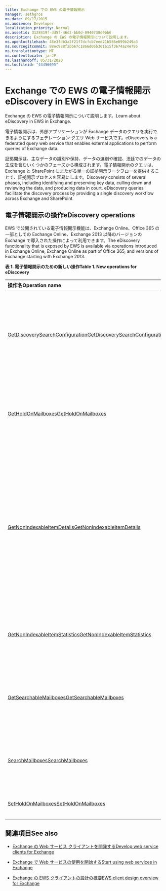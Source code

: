 ```yaml
---
title: Exchange での EWS の電子情報開示
manager: sethgros
ms.date: 09/17/2015
ms.audience: Developer
localization_priority: Normal
ms.assetid: 3128419f-dd5f-46d2-bb0d-0940738d0bb6
description: Exchange の EWS の電子情報開示について説明します。
ms.openlocfilehash: 48e3fdb3a2f21f7dcfcb7eed21b586e099b249a3
ms.sourcegitcommit: 88ec988f2bb67c1866d06b361615f3674a24e795
ms.translationtype: MT
ms.contentlocale: ja-JP
ms.lasthandoff: 05/31/2020
ms.locfileid: "44456095"
---
```

# <a name="ediscovery-in-ews-in-exchange"></a><span data-ttu-id="9d2f9-103">Exchange での EWS の電子情報開示</span><span class="sxs-lookup"><span data-stu-id="9d2f9-103">eDiscovery in EWS in Exchange</span></span>

<span data-ttu-id="9d2f9-104">Exchange の EWS の電子情報開示について説明します。</span><span class="sxs-lookup"><span data-stu-id="9d2f9-104">Learn about eDiscovery in EWS in Exchange.</span></span>
  
<span data-ttu-id="9d2f9-105">電子情報開示は、外部アプリケーションが Exchange データのクエリを実行できるようにするフェデレーション クエリ Web サービスです。</span><span class="sxs-lookup"><span data-stu-id="9d2f9-105">eDiscovery is a federated query web service that enables external applications to perform queries of Exchange data.</span></span>
  
<span data-ttu-id="9d2f9-p101">証拠開示は、主なデータの識別や保持、データの選別や確認、法廷でのデータの生成を含むいくつかのフェーズから構成されます。電子情報開示のクエリは、Exchange と SharePoint にまたがる単一の証拠開示ワークフローを提供することで、証拠開示プロセスを容易にします。</span><span class="sxs-lookup"><span data-stu-id="9d2f9-p101">Discovery consists of several phases, including identifying and preserving key data, culling down and reviewing the data, and producing data in court. eDiscovery queries facilitate the discovery process by providing a single discovery workflow across Exchange and SharePoint.</span></span>
  
## <a name="ediscovery-operations"></a><span data-ttu-id="9d2f9-108">電子情報開示の操作</span><span class="sxs-lookup"><span data-stu-id="9d2f9-108">eDiscovery operations</span></span>

<span data-ttu-id="9d2f9-109">EWS で公開されている電子情報開示機能は、Exchange Online、Office 365 の一部としての Exchange Online、Exchange 2013 以降のバージョンの Exchange で導入された操作によって利用できます。</span><span class="sxs-lookup"><span data-stu-id="9d2f9-109">The eDiscovery functionality that is exposed by EWS is available via operations introduced in Exchange Online, Exchange Online as part of Office 365, and versions of Exchange starting with Exchange 2013.</span></span> 
  
<span data-ttu-id="9d2f9-110">**表 1. 電子情報開示のための新しい操作**</span><span class="sxs-lookup"><span data-stu-id="9d2f9-110">**Table 1. New operations for eDiscovery**</span></span>

|<span data-ttu-id="9d2f9-111">**操作名**</span><span class="sxs-lookup"><span data-stu-id="9d2f9-111">**Operation name**</span></span>|<span data-ttu-id="9d2f9-112">**説明**</span><span class="sxs-lookup"><span data-stu-id="9d2f9-112">**Description**</span></span>|
|:-----|:-----|
|[<span data-ttu-id="9d2f9-113">GetDiscoverySearchConfiguration</span><span class="sxs-lookup"><span data-stu-id="9d2f9-113">GetDiscoverySearchConfiguration</span></span>](https://msdn.microsoft.com/library/8a54a6dc-110c-4972-a8bc-5ddb43c4b857%28Office.15%29.aspx) <br/> |<span data-ttu-id="9d2f9-114">インプレース ホールド、保存された探索検索、探索検索が有効になっているメールボックスの構成情報を取得します。</span><span class="sxs-lookup"><span data-stu-id="9d2f9-114">Gets configuration information for in-place holds, saved discovery searches, and the mailboxes that are enabled for discovery search.</span></span>  <br/> |
|[<span data-ttu-id="9d2f9-115">GetHoldOnMailboxes</span><span class="sxs-lookup"><span data-stu-id="9d2f9-115">GetHoldOnMailboxes</span></span>](https://msdn.microsoft.com/library/9157f329-80b4-4cd0-a158-378064966ae6%28Office.15%29.aspx) <br/> |<span data-ttu-id="9d2f9-116">クエリ ベースの保持 ([SetHoldOnMailboxes 操作](https://msdn.microsoft.com/library/9015a0d8-3495-461b-aa79-797d23169585%28Office.15%29.aspx)を使用して設定される) の状態を取得します。</span><span class="sxs-lookup"><span data-stu-id="9d2f9-116">Gets the status of a query-based hold, which is set by using the [SetHoldOnMailboxes operation](https://msdn.microsoft.com/library/9015a0d8-3495-461b-aa79-797d23169585%28Office.15%29.aspx).</span></span>  <br/> |
|[<span data-ttu-id="9d2f9-117">GetNonIndexableItemDetails</span><span class="sxs-lookup"><span data-stu-id="9d2f9-117">GetNonIndexableItemDetails</span></span>](https://msdn.microsoft.com/library/9279c3ad-f7c8-4bbc-b0a7-2c78416cb39a%28Office.15%29.aspx) <br/> |<span data-ttu-id="9d2f9-p102">インデックスを作成できないアイテムの詳細を取得します。これには、アイテム識別子、エラー コード、エラーの説明、アイテムのインデックス作成をしようとしたタイミング、ファイルに関する追加情報が含まれますが、これに限定されません。</span><span class="sxs-lookup"><span data-stu-id="9d2f9-p102">Retrieves details about items that cannot be indexed. This includes, but is not limited to, the item identifier, an error code, an error description, when an attempt was made to index the item, and additional information about the file.</span></span>  <br/> |
|[<span data-ttu-id="9d2f9-120">GetNonIndexableItemStatistics</span><span class="sxs-lookup"><span data-stu-id="9d2f9-120">GetNonIndexableItemStatistics</span></span>](https://msdn.microsoft.com/library/ed077877-9d98-4434-b8b6-a4a905e7f7a6%28Office.15%29.aspx) <br/> |<span data-ttu-id="9d2f9-121">メールボックス内にある、インデックスを作成できないアイテムの数を取得します。</span><span class="sxs-lookup"><span data-stu-id="9d2f9-121">Retrieves the count of items that cannot be indexed in a mailbox.</span></span>  <br/> |
|[<span data-ttu-id="9d2f9-122">GetSearchableMailboxes</span><span class="sxs-lookup"><span data-stu-id="9d2f9-122">GetSearchableMailboxes</span></span>](https://msdn.microsoft.com/library/47f8ff57-4835-4d2d-9136-44afb31a4cbe%28Office.15%29.aspx) <br/> |<span data-ttu-id="9d2f9-123">クライアントが検索または電子情報開示を実行するアクセス許可を持つメールボックスの一覧を取得します。</span><span class="sxs-lookup"><span data-stu-id="9d2f9-123">Gets a list of mailboxes that the client has permission to search or perform eDiscovery on.</span></span>  <br/> |
|[<span data-ttu-id="9d2f9-124">SearchMailboxes</span><span class="sxs-lookup"><span data-stu-id="9d2f9-124">SearchMailboxes</span></span>](https://msdn.microsoft.com/library/8a67c1d8-d021-4e68-aa62-35f7d9c2edc7%28Office.15%29.aspx) <br/> |<span data-ttu-id="9d2f9-125">特定のメールボックス内にある、クエリ キーワードに一致するアイテムを検索します。</span><span class="sxs-lookup"><span data-stu-id="9d2f9-125">Searches for items in specific mailboxes that match query keywords.</span></span>  <br/> |
|[<span data-ttu-id="9d2f9-126">SetHoldOnMailboxes</span><span class="sxs-lookup"><span data-stu-id="9d2f9-126">SetHoldOnMailboxes</span></span>](https://msdn.microsoft.com/library/9015a0d8-3495-461b-aa79-797d23169585%28Office.15%29.aspx) <br/> |<span data-ttu-id="9d2f9-127">アイテムにクエリベースの保持を設定します。</span><span class="sxs-lookup"><span data-stu-id="9d2f9-127">Sets a query-based hold on items.</span></span>  <br/> |
   
## <a name="see-also"></a><span data-ttu-id="9d2f9-128">関連項目</span><span class="sxs-lookup"><span data-stu-id="9d2f9-128">See also</span></span>

- [<span data-ttu-id="9d2f9-129">Exchange の Web サービス クライアントを開発する</span><span class="sxs-lookup"><span data-stu-id="9d2f9-129">Develop web service clients for Exchange</span></span>](develop-web-service-clients-for-exchange.md)
    
- [<span data-ttu-id="9d2f9-130">Exchange で Web サービスの使用を開始する</span><span class="sxs-lookup"><span data-stu-id="9d2f9-130">Start using web services in Exchange</span></span>](start-using-web-services-in-exchange.md)
    
- [<span data-ttu-id="9d2f9-131">Exchange の EWS クライアントの設計の概要</span><span class="sxs-lookup"><span data-stu-id="9d2f9-131">EWS client design overview for Exchange</span></span>](ews-client-design-overview-for-exchange.md)
    

